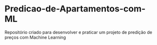 # Predicao-de-Apartamentos-com-ML
Repositório criado para desenvolver e praticar um projeto de predição de preços com Machine Learning

